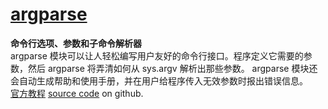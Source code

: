 # [argparse](https://docs.python.org/zh-cn/3.7/library/argparse.html)  
**命令行选项、参数和子命令解析器**  
argparse 模块可以让人轻松编写用户友好的命令行接口。程序定义它需要的参数，然后 argparse 将弄清如何从 sys.argv 解析出那些参数。 argparse 模块还会自动生成帮助和使用手册，并在用户给程序传入无效参数时报出错误信息。  
[官方教程](https://docs.python.org/zh-cn/3.7/howto/argparse.html#concepts)
[source code](https://github.com/python/cpython/blob/3.7/Lib/argparse.py) on github.
